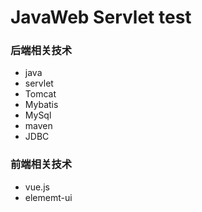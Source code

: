 # JavaWeb Servlet test

### 后端相关技术
 - java
 - servlet
 - Tomcat
 - Mybatis
 - MySql
 - maven
 - JDBC
 
 ### 前端相关技术
 - vue.js
 - elememt-ui
 
 